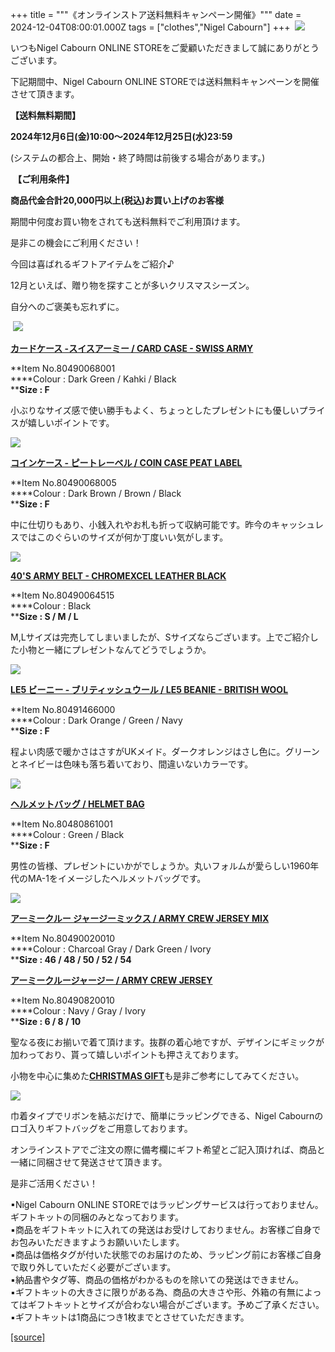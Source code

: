 +++
title = """《オンラインストア送料無料キャンペーン開催》"""
date = 2024-12-04T08:00:01.000Z
tags = ["clothes","Nigel Cabourn"]
+++
 ![](https://cdn.shopify.com/s/files/1/0094/9295/5196/files/2024AW_800x800.jpg?v=1733208755)

いつもNigel Cabourn ONLINE STOREをご愛顧いただきまして誠にありがとうございます。

下記期間中、Nigel Cabourn ONLINE STOREでは送料無料キャンペーンを開催させて頂きます。

**【送料無料期間】**

**2024年12月6日(金)10:00～2024年12月25日(水)23:59** 

(システムの都合上、開始・終了時間は前後する場合があります。)

 **【ご利用条件】**

**商品代金合計20,000円以上(税込)お買い上げのお客様**

期間中何度お買い物をされても送料無料でご利用頂けます。

是非この機会にご利用ください！

今回は喜ばれるギフトアイテムをご紹介♪

12月といえば、贈り物を探すことが多いクリスマスシーズン。

自分へのご褒美も忘れずに。

 ![](https://cdn.shopify.com/s/files/1/0094/9295/5196/files/CARDCASE_700x700.jpg?v=1733213841)

[**カードケース -スイスアーミー / CARD CASE - SWISS ARMY**](https://cabourn.jp/products/80490068001)

**Item No.80490068001  
****Colour : Dark Green / Kahki / Black  
****Size : F**

小ぶりなサイズ感で使い勝手もよく、ちょっとしたプレゼントにも優しいプライスが嬉しいポイントです。

![](https://cdn.shopify.com/s/files/1/0094/9295/5196/files/CARD_700x700.jpg?v=1733213884)

[**コインケース - ピートレーベル / COIN CASE PEAT LABEL**](https://cabourn.jp/products/80490068005)

**Item No.80490068005  
****Colour : Dark Brown / Brown / Black  
****Size : F**

中に仕切りもあり、小銭入れやお札も折って収納可能です。昨今のキャッシュレスではこのぐらいのサイズが何か丁度いい気がします。

![](https://cdn.shopify.com/s/files/1/0094/9295/5196/files/black_700x700.jpg?v=1733213914)

[**40'S ARMY BELT - CHROMEXCEL LEATHER BLACK**](https://cabourn.jp/products/80490064515)

**Item No.80490064515  
****Colour : Black  
****Size : S / M / L**

M,Lサイズは完売してしまいましたが、Sサイズならございます。上でご紹介した小物と一緒にプレゼントなんてどうでしょうか。

![](https://cdn.shopify.com/s/files/1/0094/9295/5196/files/knitcap_700x700.jpg?v=1733213947)

[**LE5 ビーニー - ブリティッシュウール / LE5 BEANIE - BRITISH WOOL**](https://cabourn.jp/products/80491466000)

**Item No.80491466000  
****Colour : Dark Orange / Green / Navy  
****Size : F**

﻿程よい肉感で暖かさはさすがUKメイド。ダークオレンジはさし色に。グリーンとネイビーは色味も落ち着いており、間違いないカラーです。

![](https://cdn.shopify.com/s/files/1/0094/9295/5196/files/helmetbag_700x700.jpg?v=1733213971)

[**ヘルメットバッグ / HELMET BAG**](https://cabourn.jp/products/80480861001)

**Item No.80480861001  
****Colour : Green / Black  
****Size : F**

男性の皆様、プレゼントにいかがでしょうか。丸いフォルムが愛らしい1960年代のMA-1をイメージしたヘルメットバッグです。

![](https://cdn.shopify.com/s/files/1/0094/9295/5196/files/armycrew_700x700.jpg?v=1733213997)

[**アーミークルー ジャージーミックス / ARMY CREW JERSEY MIX**](https://cabourn.jp/products/80490020010)

**Item No.80490020010  
****Colour : Charcoal Gray / Dark Green / Ivory  
****Size : 46 / 48 / 50 / 52 / 54**

**[アーミークルージャージー / ARMY CREW JERSEY](https://cabourn.jp/products/80490820010)**

**Item No.80490820010  
****Colour : Navy / Gray / Ivory  
****Size : 6 / 8 / 10**

聖なる夜にお揃いで着て頂けます。抜群の着心地ですが、デザインにギミックが加わっており、貰って嬉しいポイントも押さえております。

小物を中心に集めた[**CHRISTMAS GIFT**](https://cabourn.jp/collections/collection-all?filter.p.m.productExtraField.searchCollection=CHRISTMAS+GIFT&sort_by=created-descending)も是非ご参考にしてみてください。

![](https://cdn.shopify.com/s/files/1/0094/9295/5196/files/782508fd732b7c147120598aaa029366_2b5c6e1f-1322-437e-8468-86968d2aed74.jpg?v=1701841588)

巾着タイプでリボンを結ぶだけで、簡単にラッピングできる、Nigel Cabournのロゴ入りギフトバッグをご用意しております。

オンラインストアでご注文の際に備考欄にギフト希望とご記入頂ければ、商品と一緒に同梱させて発送させて頂きます。

是非ご活用ください！

▪Nigel Cabourn ONLINE STOREではラッピングサービスは行っておりません。ギフトキットの同梱のみとなっております。  
▪商品をギフトキットに入れての発送はお受けしておりません。お客様ご自身でお包みいただきますようお願いいたします。  
▪商品は価格タグが付いた状態でのお届けのため、ラッピング前にお客様ご自身で取り外していただく必要がございます。  
▪納品書やタグ等、商品の価格がわかるものを除いての発送はできません。  
▪ギフトキットの大きさに限りがある為、商品の大きさや形、外箱の有無によってはギフトキットとサイズが合わない場合がございます。予めご了承ください。  
▪ギフトキットは1商品につき1枚までとさせていただきます。

[[source]](https://cabourn.jp/blogs/shop-info/onlinestore20241204)
